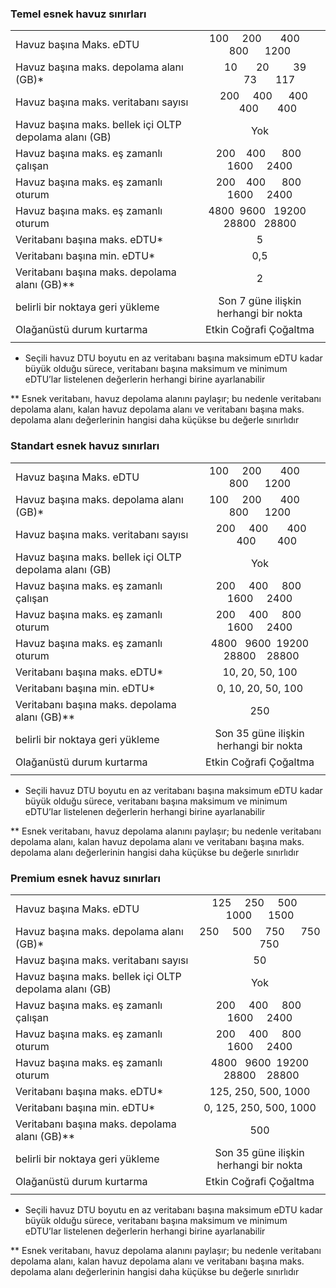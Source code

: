 
### Temel esnek havuz sınırları

|   |  |
|---|:---:|
| Havuz başına Maks. eDTU | &nbsp;100 &nbsp;&nbsp;&nbsp; 200 &nbsp;&nbsp;&nbsp;&nbsp;&nbsp; 400 &nbsp;&nbsp;&nbsp;&nbsp; 800 &nbsp;&nbsp;&nbsp;&nbsp; 1200 |
| Havuz başına maks. depolama alanı (GB)*| &nbsp;&nbsp;&nbsp;&nbsp;10 &nbsp;&nbsp;&nbsp;&nbsp;&nbsp;&nbsp;20 &nbsp;&nbsp;&nbsp;&nbsp;&nbsp;&nbsp;&nbsp;&nbsp;39 &nbsp;&nbsp;&nbsp;&nbsp;&nbsp;&nbsp;&nbsp;73 &nbsp;&nbsp;&nbsp;&nbsp;&nbsp;&nbsp;117 |
| Havuz başına maks. veritabanı sayısı | &nbsp;&nbsp;&nbsp;200 &nbsp;&nbsp;&nbsp;&nbsp;400 &nbsp;&nbsp;&nbsp;&nbsp;&nbsp;400 &nbsp;&nbsp;&nbsp;&nbsp;&nbsp;&nbsp;400 &nbsp;&nbsp;&nbsp;&nbsp;&nbsp;&nbsp;400 |
| Havuz başına maks. bellek içi OLTP depolama alanı (GB)| Yok |
| Havuz başına maks. eş zamanlı çalışan | &nbsp;&nbsp;&nbsp;200 &nbsp;&nbsp; 400 &nbsp;&nbsp;&nbsp;&nbsp; 800 &nbsp;&nbsp;&nbsp; 1600 &nbsp;&nbsp;&nbsp;&nbsp;2400 |
| Havuz başına maks. eş zamanlı oturum | &nbsp;&nbsp;&nbsp;200 &nbsp;&nbsp; 400 &nbsp;&nbsp;&nbsp;&nbsp; 800 &nbsp;&nbsp;&nbsp; 1600 &nbsp;&nbsp;&nbsp;&nbsp;2400 |
| Havuz başına maks. eş zamanlı oturum | 4800 &nbsp;9600 &nbsp; 19200 &nbsp; 28800 &nbsp; 28800 |
| Veritabanı başına maks. eDTU* | 5 |
| Veritabanı başına min. eDTU* | 0,5 |
| Veritabanı başına maks. depolama alanı (GB)** | 2 |
| belirli bir noktaya geri yükleme | Son 7 güne ilişkin herhangi bir nokta |
| Olağanüstü durum kurtarma | Etkin Coğrafi Çoğaltma |
|||

* Seçili havuz DTU boyutu en az veritabanı başına maksimum eDTU kadar büyük olduğu sürece, veritabanı başına maksimum ve minimum eDTU’lar listelenen değerlerin herhangi birine ayarlanabilir 

** Esnek veritabanı, havuz depolama alanını paylaşır; bu nedenle veritabanı depolama alanı, kalan havuz depolama alanı ve veritabanı başına maks. depolama alanı değerlerinin hangisi daha küçükse bu değerle sınırlıdır


### Standart esnek havuz sınırları

|   |  |
|---|:---:|
| Havuz başına Maks. eDTU | &nbsp;100 &nbsp;&nbsp;&nbsp; 200 &nbsp;&nbsp;&nbsp;&nbsp;&nbsp; 400 &nbsp;&nbsp;&nbsp;&nbsp; 800 &nbsp;&nbsp;&nbsp;&nbsp; 1200 |
| Havuz başına maks. depolama alanı (GB)*| &nbsp;100 &nbsp;&nbsp;&nbsp; 200 &nbsp;&nbsp;&nbsp;&nbsp;&nbsp; 400 &nbsp;&nbsp;&nbsp;&nbsp; 800 &nbsp;&nbsp;&nbsp;&nbsp; 1200 |
| Havuz başına maks. veritabanı sayısı | &nbsp;200 &nbsp;&nbsp;&nbsp;&nbsp;400 &nbsp;&nbsp;&nbsp;&nbsp;&nbsp;&nbsp;400 &nbsp;&nbsp;&nbsp;&nbsp;&nbsp;400 &nbsp;&nbsp;&nbsp;&nbsp;&nbsp;&nbsp;&nbsp;400 |
| Havuz başına maks. bellek içi OLTP depolama alanı (GB)| Yok |
| Havuz başına maks. eş zamanlı çalışan | &nbsp;&nbsp;200 &nbsp;&nbsp;&nbsp; 400 &nbsp;&nbsp;&nbsp; 800 &nbsp;&nbsp; 1600 &nbsp;&nbsp;&nbsp; 2400 |
| Havuz başına maks. eş zamanlı oturum | &nbsp;&nbsp;200 &nbsp;&nbsp;&nbsp; 400 &nbsp;&nbsp;&nbsp; 800 &nbsp;&nbsp; 1600 &nbsp;&nbsp;&nbsp; 2400 |
| Havuz başına maks. eş zamanlı oturum | 4800 &nbsp; 9600 &nbsp;19200 &nbsp;28800 &nbsp;&nbsp; 28800 |
| Veritabanı başına maks. eDTU* | 10, 20, 50, 100 |
| Veritabanı başına min. eDTU* | 0, 10, 20, 50, 100 |
| Veritabanı başına maks. depolama alanı (GB)** | 250 |
| belirli bir noktaya geri yükleme | Son 35 güne ilişkin herhangi bir nokta |
| Olağanüstü durum kurtarma | Etkin Coğrafi Çoğaltma |
|||

* Seçili havuz DTU boyutu en az veritabanı başına maksimum eDTU kadar büyük olduğu sürece, veritabanı başına maksimum ve minimum eDTU’lar listelenen değerlerin herhangi birine ayarlanabilir 

** Esnek veritabanı, havuz depolama alanını paylaşır; bu nedenle veritabanı depolama alanı, kalan havuz depolama alanı ve veritabanı başına maks. depolama alanı değerlerinin hangisi daha küçükse bu değerle sınırlıdır

### Premium esnek havuz sınırları

|   |  |
|---|:---:|
| Havuz başına Maks. eDTU | 125 &nbsp;&nbsp;&nbsp; 250 &nbsp;&nbsp;&nbsp; 500 &nbsp;&nbsp;&nbsp; 1000 &nbsp;&nbsp;&nbsp; &nbsp;1500 |
| Havuz başına maks. depolama alanı (GB)*| 250 &nbsp;&nbsp;&nbsp; 500 &nbsp;&nbsp;&nbsp; 750 &nbsp;&nbsp;&nbsp;&nbsp; 750 &nbsp;&nbsp;&nbsp;&nbsp;&nbsp;&nbsp; 750 |
| Havuz başına maks. veritabanı sayısı | 50 |
| Havuz başına maks. bellek içi OLTP depolama alanı (GB)| Yok |
| Havuz başına maks. eş zamanlı çalışan | &nbsp;&nbsp;200 &nbsp;&nbsp;&nbsp; 400 &nbsp;&nbsp;&nbsp; 800 &nbsp;&nbsp; 1600 &nbsp;&nbsp;&nbsp; 2400 |
| Havuz başına maks. eş zamanlı oturum | &nbsp;&nbsp;200 &nbsp;&nbsp;&nbsp; 400 &nbsp;&nbsp;&nbsp; 800 &nbsp;&nbsp; 1600 &nbsp;&nbsp;&nbsp; 2400 |
| Havuz başına maks. eş zamanlı oturum | 4800 &nbsp; 9600 &nbsp;19200 &nbsp;28800 &nbsp;&nbsp; 28800 |
| Veritabanı başına maks. eDTU* | 125, 250, 500, 1000 |
| Veritabanı başına min. eDTU* | 0, 125, 250, 500, 1000 |
| Veritabanı başına maks. depolama alanı (GB)** | 500 |
| belirli bir noktaya geri yükleme | Son 35 güne ilişkin herhangi bir nokta |
| Olağanüstü durum kurtarma | Etkin Coğrafi Çoğaltma |
|||

* Seçili havuz DTU boyutu en az veritabanı başına maksimum eDTU kadar büyük olduğu sürece, veritabanı başına maksimum ve minimum eDTU’lar listelenen değerlerin herhangi birine ayarlanabilir 

** Esnek veritabanı, havuz depolama alanını paylaşır; bu nedenle veritabanı depolama alanı, kalan havuz depolama alanı ve veritabanı başına maks. depolama alanı değerlerinin hangisi daha küçükse bu değerle sınırlıdır



<!--HONumber=sep16_HO2-->


